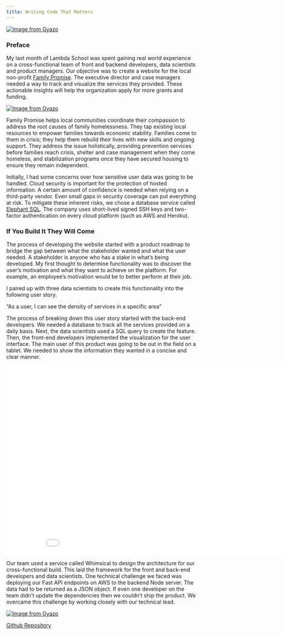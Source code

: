 ```yaml
---
title: Writing Code That Matters
---
```


[![Image from Gyazo](https://i.gyazo.com/35eff39b0ca2c7bdccd1a3205f77569b.png)](https://gyazo.com/35eff39b0ca2c7bdccd1a3205f77569b)

### Preface

My last month of Lambda School was spent gaining real world experience on a cross-functional team of front and backend developers, data scientists and product managers. Our objective was to create a website for the local non-profit [Family Promise](https://www.familypromiseofspokane.org/). The executive director and case managers needed a way to track and visualize the services they provided. These actionable insights will help the organization apply for more grants and funding.

[![Image from Gyazo](https://i.gyazo.com/66de14594855b662437a7ed7e320a3ce.png)](https://gyazo.com/66de14594855b662437a7ed7e320a3ce)

Family Promise helps local communities coordinate their compassion to address the root causes of family homelessness. They tap existing local resources to empower families towards economic stability. Families come to them in crisis; they help them rebuild their lives with new skills and ongoing support. They address the issue holistically, providing prevention services before families reach crisis, shelter and case management when they come homeless, and stabilization programs once they have secured housing to ensure they remain independent.


Initially, I had some concerns over how sensitive user data was going to be handled. Cloud security is important for the protection of hosted information. A certain amount of confidence is needed when relying on a third-party vendor. Even small gaps in security coverage can put everything at risk. To mitigate these inherent risks, we chose a database service called [Elephant SQL](https://www.elephantsql.com/). The company uses short-lived signed SSH keys and two-factor authentication on every cloud platform (such as AWS and Heroku).

### If You Build It They Will Come

The process of developing the website started with a product roadmap to bridge the gap between what the stakeholder wanted and what the user needed. A stakeholder is anyone who has a stake in what’s being developed. My first thought to determine functionality was to discover the user’s motivation and what they want to achieve on the platform. For example, an employee’s motivation would be to better perform at their job.

I paired up with three data scientists to create this functionality into the following user story.

“As a user, I can see the density of services in a specific area”

The process of breaking down this user story started with the back-end developers. We needed a database to track all the services provided on a daily basis. Next, the data scientists used a SQL query to create the feature. Then, the front-end developers implemented the visualization for the user interface. The main user of this product was going to be out in the field on a tablet. We needed to show the information they wanted in a concise and clear manner.

<iframe width="900" height="500" frameborder="0" scrolling="no" src="//plotly.com/~egrinalds/64.embed"></iframe>

Our team used a service called Whimsical to design the architecture for our cross-functional build. This laid the framework for the front and back-end developers and data scientists. One technical challenge we faced was deploying our Fast API endpoints on AWS to the backend Node server. The data had to be returned as a JSON object. If even one developer on the team didn’t update the dependencies then we couldn’t ship the product. We overcame this challenge by working closely with our technical lead. 

[![Image from Gyazo](https://i.gyazo.com/045b302c089e3ae0a02ac8282791d211.png)](https://gyazo.com/045b302c089e3ae0a02ac8282791d211)


[Github Repository](https://github.com/Lambda-School-Labs/human-rights-first-asylum-ds-a)
